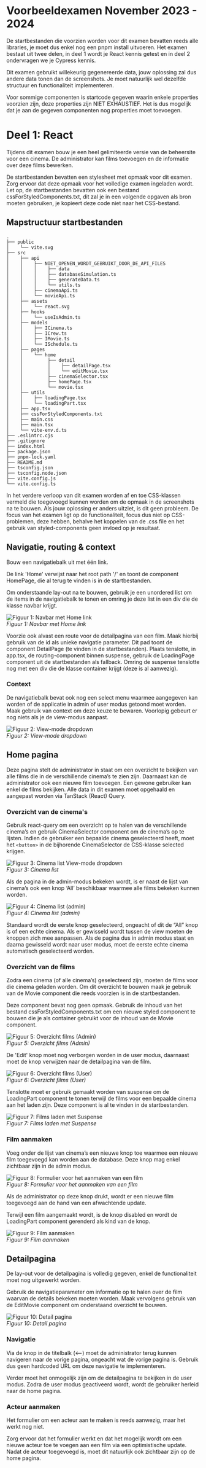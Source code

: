 # Voorbeeldexamen November 2023 - 2024

De startbestanden die voorzien worden voor dit examen bevatten reeds alle libraries, je moet dus enkel nog een pnpm install uitvoeren.
Het examen bestaat uit twee delen, in deel 1 wordt je React kennis getest en in deel 2 ondervragen we je Cypress kennis.

Dit examen gebruikt willekeurig gegenereerde data, jouw oplossing zal dus andere data tonen dan de screenshots.
Je moet natuurlijk wel dezelfde structuur en functionaliteit implementeren.

Voor sommige componenten is startcode gegeven waarin enkele properties voorzien zijn, deze properties zijn NIET EXHAUSTIEF.
Het is dus mogelijk dat je aan de gegeven componenten nog properties moet toevoegen.

# Deel 1: React

Tijdens dit examen bouw je een heel gelimiteerde versie van de beheersite voor een cinema.
De administrator kan films toevoegen en de informatie over deze films bewerken.

De startbestanden bevatten een stylesheet met opmaak voor dit examen.
Zorg ervoor dat deze opmaak voor het volledige examen ingeladen wordt.
Let op, de startbestanden bevatten ook een bestand cssForStyledComponents.txt, dit zal je in een volgende opgaven als bron moeten gebruiken, je kopieert deze code niet naar het CSS-bestand.

## Mapstructuur startbestanden

```
.
├── public
│    └── vite.svg
├── src
│    ├── api
│    │    ├── NIET_OPENEN_WORDT_GEBRUIKT_DOOR_DE_API_FILES
│    │    │    ├── data
│    │    │    ├── databaseSimulation.ts
│    │    │    ├── generateData.ts
│    │    │    └── utils.ts
│    │    ├── cinemaApi.ts
│    │    └── movieApi.ts
│    ├── assets
│    │    └── react.svg
│    ├── hooks
│    │    └── useIsAdmin.ts
│    ├── models
│    │    ├── ICinema.ts
│    │    ├── ICrew.ts
│    │    ├── IMovie.ts
│    │    └── ISchedule.ts
│    ├── pages
│    │    └── home
│    │         ├── detail
│    │         │    ├── detailPage.tsx
│    │         │    └── editMovie.tsx
│    │         ├── cinemaSelector.tsx
│    │         ├── homePage.tsx
│    │         └── movie.tsx
│    ├── utils
│    │	  ├── loadingPage.tsx
│    │	  └── loadingPart.tsx
│    ├── app.tsx
│    ├── cssForStyledComponents.txt
│    ├── main.css
│    ├── main.tsx
│    └── vite-env.d.ts
├── .eslintrc.cjs
├── .gitignore
├── index.html
├── package.json
├── pnpm-lock.yaml
├── README.md
├── tsconfig.json
├── tsconfig.node.json
├── vite.config.js
└── vite.config.ts
```

In het verdere verloop van dit examen worden af en toe CSS-klassen vermeld die toegevoegd kunnen worden om de opmaak in de screenshots na te bouwen.
Als jouw oplossing er anders uitziet, is dit geen probleem.
De focus van het examen ligt op de functionaliteit, focus dus niet op CSS-problemen, deze hebben, behalve het koppelen van de .css file en het gebruik van styled-components geen invloed op je resultaat.

## Navigatie, routing & context
Bouw een navigatiebalk uit met één link.

De link 'Home' verwijst naar het root path '/' en toont de component HomePage, die al terug te vinden is in de startbestanden.

Om onderstaande lay-out na te bouwen, gebruik je een unordered list om de items in de navigatiebalk te tonen en omring je deze list in een div die de klasse navbar krijgt.

![Figuur 1: Navbar met Home link](../Afbeeldingen/Voorbereidingsexamen%201/screenshot1_navabar_home_link.png)</br>
*Figuur 1: Navbar met Home link*

Voorzie ook alvast een route voor de detailpagina van een film. Maak hierbij gebruik van de id als unieke navigatie parameter.
Dit pad toont de component DetailPage (te vinden in de startbestanden).
Plaats tenslotte, in app.tsx, de routing-component binnen suspense, gebruik de LoadingPage component uit de startbestanden als fallback.
Omring de suspense tenslotte nog met een div die de klasse container krijgt (deze is al aanwezig).

### Context
De navigatiebalk bevat ook nog een select menu waarmee aangegeven kan worden of de applicatie in admin of user modus getoond moet worden.
Maak gebruik van context om deze keuze te bewaren. Voorlopig gebeurt er nog niets als je de view-modus aanpast.

![Figuur 2: View-mode dropdown](../Afbeeldingen/Voorbereidingsexamen%201/screenshot2_navabar_context.png)</br>
*Figuur 2: View-mode dropdown*

## Home pagina
Deze pagina stelt de administrator in staat om een overzicht te bekijken van alle films die in de verschillende cinema’s te zien zijn. Daarnaast kan de administrator ook een nieuwe film toevoegen.
Een gewone gebruiker kan enkel de films bekijken.
Alle data in dit examen moet opgehaald en aangepast worden via TanStack (React) Query.

### Overzicht van de cinema's
Gebruik react-query om een overzicht op te halen van de verschillende cinema’s en gebruik CinemaSelector component om de cinema’s op te lijsten.
Indien de gebruiker een bepaalde cinema geselecteerd heeft, moet het  `<button>` in de bijhorende CinemaSelector de CSS-klasse selected krijgen.

![Figuur 3: Cinema list View-mode dropdown](../Afbeeldingen/Voorbereidingsexamen%201/screenshot3_cinema_selector.png)</br>
*Figuur 3: Cinema list*

Als de pagina in de admin-modus bekeken wordt, is er naast de lijst van cinema’s ook een knop ‘All’ beschikbaar waarmee alle films bekeken kunnen worden.

![Figuur 4: Cinema list (admin)](../Afbeeldingen/Voorbereidingsexamen%201/screenshot4_cinema_selector_admin.png)</br>
*Figuur 4: Cinema list (admin)*

Standaard wordt de eerste knop geselecteerd, ongeacht of dit de “All” knop is of een echte cinema.
Als er gewisseld wordt tussen de view moeten de knoppen zich mee aanpassen.
Als de pagina dus in admin modus staat en daarna gewisseld wordt naar user modus, moet de eerste echte cinema automatisch geselecteerd worden.

### Overzicht van de films
Zodra een cinema (of alle cinema’s) geselecteerd zijn, moeten de films voor die cinema geladen worden.
Om dit overzicht te bouwen maak je gebruik van de Movie component die reeds voorzien is in de startbestanden.

Deze component bevat nog geen opmaak.
Gebruik de inhoud van het bestand cssForStyledComponents.txt om een nieuwe styled component te bouwen die je als container gebruikt voor de inhoud van de Movie component.

![Figuur 5: Overzicht films (Admin)](../Afbeeldingen/Voorbereidingsexamen%201/screenshot5_movie_list_admin.png)</br>
*Figuur 5: Overzicht films (Admin)*

De 'Edit' knop moet nog verborgen worden in de user modus, daarnaast moet de knop verwijzen naar de detailpagina van de film.

![Figuur 6: Overzicht films (User)](../Afbeeldingen/Voorbereidingsexamen%201/screenshot6_movie_list_user.png)</br>
*Figuur 6: Overzicht films (User)*

Tenslotte moet er gebruik gemaakt worden van suspense om de LoadingPart component te tonen terwijl de films voor een bepaalde cinema aan het laden zijn.
Deze component is al te vinden in de startbestanden.

![Figuur 7: Films laden met Suspense](../Afbeeldingen/Voorbereidingsexamen%201/screenshot7_movie_list_suspense.png)</br>
*Figuur 7: Films laden met Suspense*

### Film aanmaken
Voeg onder de lijst van cinema’s een nieuwe knop toe waarmee een nieuwe film toegevoegd kan worden aan de database.
Deze knop mag enkel zichtbaar zijn in de admin modus.

![Figuur 8: Formulier voor het aanmaken van een film](../Afbeeldingen/Voorbereidingsexamen%201/screenshot8_add_movie.png)</br>
*Figuur 8: Formulier voor het aanmaken van een film*

Als de administrator op deze knop drukt, wordt er een nieuwe film toegevoegd aan de hand van een afwachtende update.

Terwijl een film aangemaakt wordt, is de knop disabled en wordt de LoadingPart component gerenderd als kind van de knop.

![Figuur 9: Film aanmaken](../Afbeeldingen/Voorbereidingsexamen%201/screenshot9_add_movie_loading.png)</br>
*Figuur 9: Film aanmaken*

## Detailpagina
De lay-out voor de detailpagina is volledig gegeven, enkel de functionaliteit moet nog uitgewerkt worden.

Gebruik de navigatieparameter om informatie op te halen over de film waarvan de details bekeken moeten worden.
Maak vervolgens gebruik van de EditMovie component om onderstaand overzicht te bouwen.

![Figuur 10: Detail pagina](../Afbeeldingen/Voorbereidingsexamen%201/screenshot10_detail_page.png)</br>
*Figuur 10: Detail pagina*

### Navigatie
Via de knop in de titelbalk (<--) moet de administrator terug kunnen navigeren naar de vorige pagina, ongeacht wat de vorige pagina is.
Gebruik dus geen hardcoded URL om deze navigatie te implementeren.

Verder moet het onmogelijk zijn om de detailpagina te bekijken in de user modus.
Zodra de user modus geactiveerd wordt, wordt de gebruiker herleid naar de home pagina.

### Acteur aanmaken
Het formulier om een acteur aan te maken is reeds aanwezig, maar het werkt nog niet.

Zorg ervoor dat het formulier werkt en dat het mogelijk wordt om een nieuwe acteur toe te voegen aan een film via een optimistische update.
Nadat de acteur toegevoegd is, moet dit natuurlijk ook zichtbaar zijn op de home pagina.